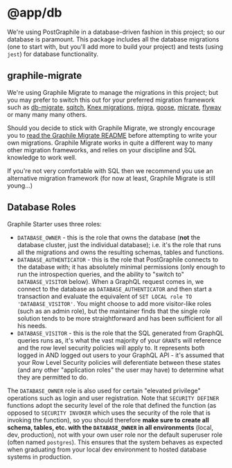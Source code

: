 # @app/db

We're using PostGraphile in a database-driven fashion in this project; so our
database is paramount. This package includes all the database migrations (one to
start with, but you'll add more to build your project) and tests (using `jest`)
for database functionality.

## graphile-migrate

We're using Graphile Migrate to manage the migrations in this project; but you
may prefer to switch this out for your preferred migration framework such as
[db-migrate](https://db-migrate.readthedocs.io/en/latest/),
[sqitch](https://sqitch.org/), [Knex migrations](http://knexjs.org/#Migrations),
[migra](https://github.com/djrobstep/migra),
[goose](https://github.com/pressly/goose#sql-migrations),
[micrate](https://github.com/amberframework/micrate#usage),
[flyway](https://flywaydb.org/) or many many many others.

Should you decide to stick with Graphile Migrate, we strongly encourage you to
[read the Graphile Migrate README](https://github.com/graphile/migrate/blob/main/README.md)
before attempting to write your own migrations. Graphile Migrate works in quite
a different way to many other migration frameworks, and relies on your
discipline and SQL knowledge to work well.

If you're not very comfortable with SQL then we recommend you use an alternative
migration framework (for now at least, Graphile Migrate is still young...)

## Database Roles

Graphile Starter uses three roles:

- `DATABASE_OWNER` - this is the role that owns the database (**not** the
  database cluster, just the individual database); i.e. it's the role that runs
  all the migrations and owns the resulting schemas, tables and functions.
- `DATABASE_AUTHENTICATOR` - this is the role that PostGraphile connects to the
  database with; it has absolutely minimal permissions (only enough to run the
  introspection queries, and the ability to "switch to" `DATABASE_VISITOR`
  below). When a GraphQL request comes in, we connect to the database as
  `DATABASE_AUTHENTICATOR` and then start a transaction and evaluate the
  equivalent of `SET LOCAL role TO 'DATABASE_VISITOR'`. You might choose to add
  more visitor-like roles (such as an admin role), but the maintainer finds that
  the single role solution tends to be more straightforward and has been
  sufficient for all his needs.
- `DATABASE_VISITOR` - this is the role that the SQL generated from GraphQL
  queries runs as, it's what the vast majority of your `GRANT`s will reference
  and the row level security policies will apply to. It represents both logged
  in AND logged out users to your GraphQL API - it's assumed that your Row Level
  Security policies will deferentiate between these states (and any other
  "application roles" the user may have) to determine what they are permitted to
  do.

The `DATABASE_OWNER` role is also used for certain "elevated privilege"
operations such as login and user registration. Note that `SECURITY DEFINER`
functions adopt the security level of the role that defined the function (as
opposed to `SECURITY INVOKER` which uses the security of the role that is
invoking the function), so you should therefore **make sure to create all
schema, tables, etc. with the `DATABASE_OWNER` in all environments** (local,
dev, production), not with your own user role nor the default superuser role
(often named `postgres`). This ensures that the system behaves as expected when
graduating from your local dev environment to hosted database systems in
production.
